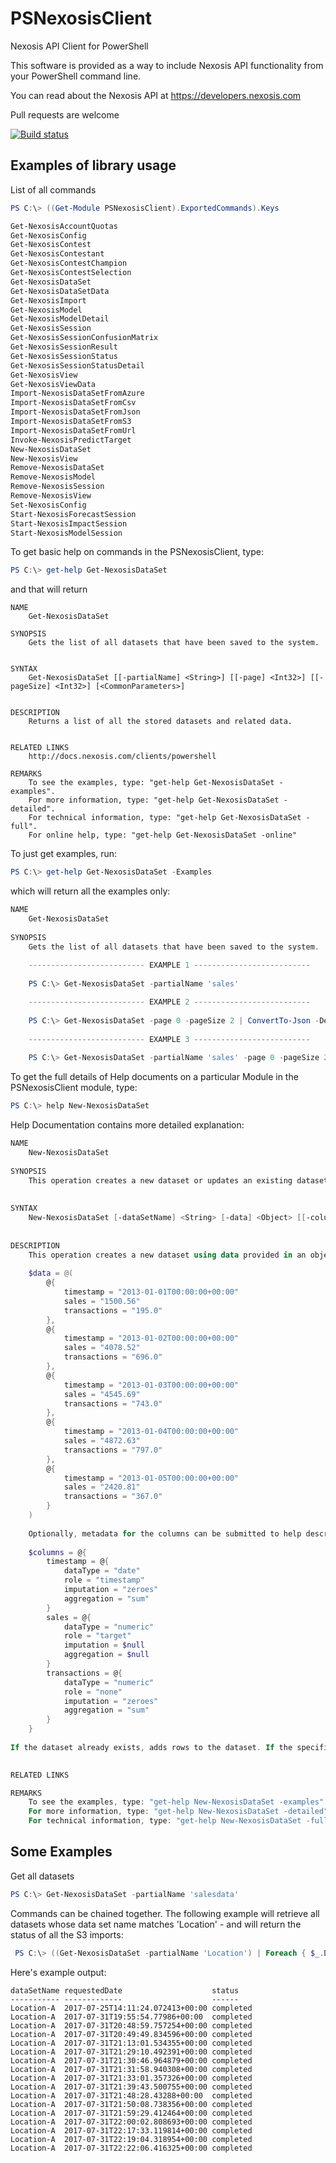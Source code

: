 # PSNexosisClient

Nexosis API Client for PowerShell

This software is provided as a way to include Nexosis API functionality from your PowerShell command line.

You can read about the Nexosis API at https://developers.nexosis.com

Pull requests are welcome

[![Build status](https://ci.appveyor.com/api/projects/status/h739j05wvgg1g7o1?svg=true)](https://ci.appveyor.com/project/Nexosis/nexosisclient-ps)

## Examples of library usage

List of all commands

```powershell
PS C:\> ((Get-Module PSNexosisClient).ExportedCommands).Keys

Get-NexosisAccountQuotas
Get-NexosisConfig
Get-NexosisContest
Get-NexosisContestant
Get-NexosisContestChampion
Get-NexosisContestSelection
Get-NexosisDataSet
Get-NexosisDataSetData
Get-NexosisImport
Get-NexosisModel
Get-NexosisModelDetail
Get-NexosisSession
Get-NexosisSessionConfusionMatrix
Get-NexosisSessionResult
Get-NexosisSessionStatus
Get-NexosisSessionStatusDetail
Get-NexosisView
Get-NexosisViewData
Import-NexosisDataSetFromAzure
Import-NexosisDataSetFromCsv
Import-NexosisDataSetFromJson
Import-NexosisDataSetFromS3
Import-NexosisDataSetFromUrl
Invoke-NexosisPredictTarget
New-NexosisDataSet
New-NexosisView
Remove-NexosisDataSet
Remove-NexosisModel
Remove-NexosisSession
Remove-NexosisView
Set-NexosisConfig
Start-NexosisForecastSession
Start-NexosisImpactSession
Start-NexosisModelSession
```

To get basic help on commands in the PSNexosisClient, type:

```powershell
PS C:\> get-help Get-NexosisDataSet
```

and that will return

```
NAME
    Get-NexosisDataSet
    
SYNOPSIS
    Gets the list of all datasets that have been saved to the system.
    
    
SYNTAX
    Get-NexosisDataSet [[-partialName] <String>] [[-page] <Int32>] [[-pageSize] <Int32>] [<CommonParameters>]
    
    
DESCRIPTION
    Returns a list of all the stored datasets and related data.
    

RELATED LINKS
    http://docs.nexosis.com/clients/powershell

REMARKS
    To see the examples, type: "get-help Get-NexosisDataSet -examples".
    For more information, type: "get-help Get-NexosisDataSet -detailed".
    For technical information, type: "get-help Get-NexosisDataSet -full".
    For online help, type: "get-help Get-NexosisDataSet -online"
```

To just get examples, run:
```powershell
PS C:\> get-help Get-NexosisDataSet -Examples
```

which will return all the examples only:
```powershell
NAME
    Get-NexosisDataSet
    
SYNOPSIS
    Gets the list of all datasets that have been saved to the system.
    
    -------------------------- EXAMPLE 1 --------------------------
    
    PS C:\> Get-NexosisDataSet -partialName 'sales'

    -------------------------- EXAMPLE 2 --------------------------
    
    PS C:\> Get-NexosisDataSet -page 0 -pageSize 2 | ConvertTo-Json -Depth 4
    
    -------------------------- EXAMPLE 3 --------------------------
    
    PS C:\> Get-NexosisDataSet -partialName 'sales' -page 0 -pageSize 20
```

To get the full details of Help documents on a particular Module in the PSNexosisClient module, type:

```powershell 
PS C:\> help New-NexosisDataSet
```

Help Documentation contains more detailed explanation:
```powershell 
NAME
    New-NexosisDataSet
    
SYNOPSIS
    This operation creates a new dataset or updates an existing dataset using data from a PSCustomObject.
    
    
SYNTAX
    New-NexosisDataSet [-dataSetName] <String> [-data] <Object> [[-columnMetaData] <Object>] [-WhatIf] [-Confirm] [<CommonParameters>]
    
    
DESCRIPTION
    This operation creates a new dataset using data provided in an object formatted as an Array of HashTables, like so:
    
    $data = @(
    	@{
    		timestamp = "2013-01-01T00:00:00+00:00"
    		sales = "1500.56"
    		transactions = "195.0"
    	},
    	@{
    		timestamp = "2013-01-02T00:00:00+00:00"
    		sales = "4078.52"
    		transactions = "696.0"
    	},
    	@{
    		timestamp = "2013-01-03T00:00:00+00:00"
    		sales = "4545.69"
    		transactions = "743.0"
    	},
    	@{
    		timestamp = "2013-01-04T00:00:00+00:00"
    		sales = "4872.63"
    		transactions = "797.0"
    	},
    	@{
    		timestamp = "2013-01-05T00:00:00+00:00"
    		sales = "2420.81"
    		transactions = "367.0"
    	}
    ) 
    
    Optionally, metadata for the columns can be submitted to help describe the data being uploaded as a hashtable, for example:
    
    $columns = @{
    	timestamp = @{
    		dataType = "date"
    		role = "timestamp"
    		imputation = "zeroes"
    		aggregation = "sum"
    	}
    	sales = @{
    		dataType = "numeric"
    		role = "target"
    		imputation = $null
    		aggregation = $null
    	}
    	transactions = @{
    		dataType = "numeric"
    		role = "none"
    		imputation = "zeroes"
    		aggregation = "sum"
    	}
    }
    
If the dataset already exists, adds rows to the dataset. If the specified data contains records with timestamps that already exist in the dataset, those records will be overwritten.
    

RELATED LINKS

REMARKS
    To see the examples, type: "get-help New-NexosisDataSet -examples".
    For more information, type: "get-help New-NexosisDataSet -detailed".
    For technical information, type: "get-help New-NexosisDataSet -full".
```

## Some Examples
Get all datasets
```powershell
PS C:\> Get-NexosisDataSet -partialName 'salesdata'
```

Commands can be chained together. The following example will retrieve all datasets whose data set name matches 'Location' - and will return the status of all the S3 imports:

```powershell
 PS C:\> ((Get-NexosisDataSet -partialName 'Location') | Foreach { $_.DataSetName } | Get-NexosisImport) | Where type -eq 's3' | Format-Table -Property @('datasetname', 'requestedDate', 'status')
```

Here's example output:

```
dataSetName requestedDate                    status   
----------- -------------                    ------   
Location-A  2017-07-25T14:11:24.072413+00:00 completed
Location-A  2017-07-31T19:55:54.77986+00:00  completed
Location-A  2017-07-31T20:48:59.757254+00:00 completed
Location-A  2017-07-31T20:49:49.834596+00:00 completed
Location-A  2017-07-31T21:13:01.534355+00:00 completed
Location-A  2017-07-31T21:29:10.492391+00:00 completed
Location-A  2017-07-31T21:30:46.964879+00:00 completed
Location-A  2017-07-31T21:31:58.940308+00:00 completed
Location-A  2017-07-31T21:33:01.357326+00:00 completed
Location-A  2017-07-31T21:39:43.500755+00:00 completed
Location-A  2017-07-31T21:48:28.43288+00:00  completed
Location-A  2017-07-31T21:50:08.738356+00:00 completed
Location-A  2017-07-31T21:59:29.412464+00:00 completed
Location-A  2017-07-31T22:00:02.808693+00:00 completed
Location-A  2017-07-31T22:17:33.119814+00:00 completed
Location-A  2017-07-31T22:19:04.318954+00:00 completed
Location-A  2017-07-31T22:22:06.416325+00:00 completed
```